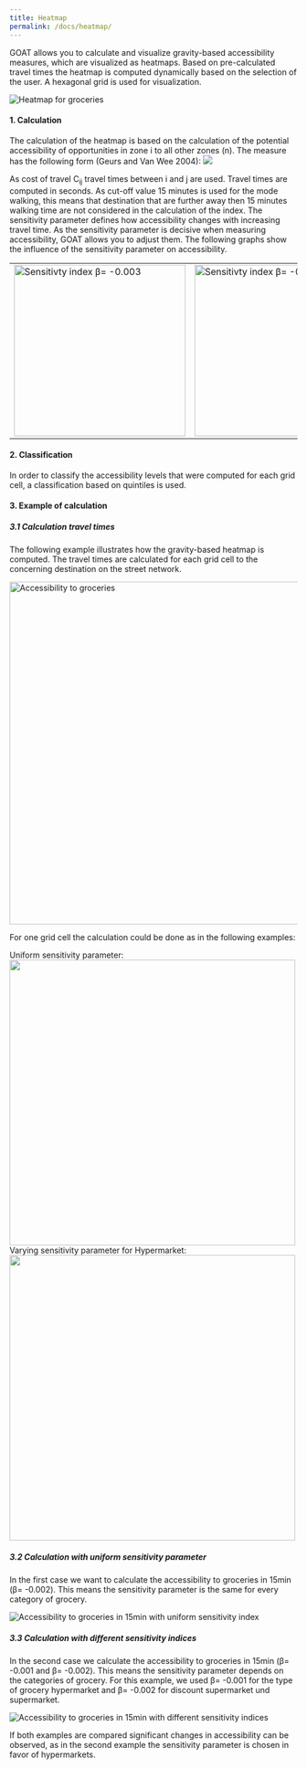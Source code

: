 ```yaml
---
title: Heatmap
permalink: /docs/heatmap/
---
```


GOAT allows you to calculate and visualize gravity-based accessibility measures, which are visualized as heatmaps. Based on pre-calculated travel times the heatmap is computed dynamically based on the selection of the user. A hexagonal grid is used for visualization.

<img class="img-responsive" src="../../img/Docs/technical_documentation/heatmap/heatmap.png" title="Heatmap for groceries">

#### 1. Calculation
The calculation of the heatmap is based on the calculation of the potential accessibility of opportunities in zone i to all other zones (n). 
The measure has the following form (Geurs and Van Wee 2004):
<img class="img-responsive" src="../../img/Docs/technical_documentation/heatmap/potential_accessibility_measures.png">


As cost of travel C<sub>ij</sub> travel times between i and j are used. Travel times are computed in seconds. As cut-off value 15 minutes is used for the mode walking, this means that destination that are further away then 15 minutes walking time are not considered in the calculation of the index.
The sensitivity parameter defines how accessibility changes with increasing travel time. As the sensitivity parameter is decisive when measuring accessibility, GOAT allows you to adjust them. The following graphs show the influence of the sensitivity parameter on accessibility. 

<table><tr>
<td> <img class="img-responsive" src="../../img//Docs/technical_documentation/heatmap/sensitivity_index.png" title="Sensitivty index β= -0.003" style="width: 300px;"/> </td>
<td> <img class="img-responsive" src="../../img//Docs/technical_documentation/heatmap/sensitivity_index2.png" title="Sensitivty index β= -0.002" style="width: 300px;"/> </td>
</tr></table>

#### 2. Classification
In order to classify the accessibility levels that were computed for each grid cell, a classification based on quintiles is used. 

#### 3. Example of calculation
##### 3.1 Calculation travel times
The following example illustrates how the gravity-based heatmap is computed.
The travel times are calculated for each grid cell to the concerning destination on the street network. 


<img class="img-responsive" src="../../img//Docs/technical_documentation/heatmap/grid_groceries.png" title="Accessibility to groceries" style="width: 600px;"/> 

For one grid cell the calculation could be done as in the following examples:

Uniform sensitivity parameter:
<img class="img-responsive" src="../../img//Docs/technical_documentation/heatmap/accessiblity_uniform_sensitivity-index.png" style="width: 500px;">
Varying sensitivity parameter for Hypermarket:
<img class="img-responsive" src="../../img//Docs/technical_documentation/heatmap/accessiblity_different_sensitivity-indices.png" style="width: 500px;">

##### 3.2 Calculation with uniform sensitivity parameter
In the first case we want to calculate the accessibility to groceries in 15min (β= -0.002).
This means the sensitivity parameter is the same for every category of grocery. 

<img class="img-responsive" src="../../img//Docs/technical_documentation/heatmap/uniform_sensitivity.png" title="Accessibility to groceries in 15min with uniform sensitivity index">

##### 3.3 Calculation with different sensitivity indices
In the second case we calculate the accessibility to groceries in 15min (β= -0.001 and 
β= -0.002). This means the sensitivity parameter depends on the categories of grocery. For this example, we used β= -0.001 for the type of grocery hypermarket and β= -0.002 for discount supermarket und supermarket.

<img class="img-responsive" src="../../img//Docs/technical_documentation/heatmap/different_sensitivity.png" title="Accessibility to groceries in 15min with different sensitivity indices" >


If both examples are compared significant changes in accessibility can be observed, as in the second example the sensitivity parameter is chosen in favor of hypermarkets. 



